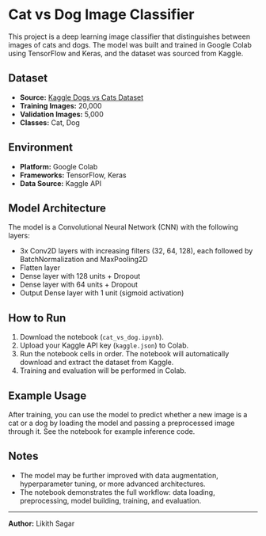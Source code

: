 # Cat vs Dog Image Classifier

This project is a deep learning image classifier that distinguishes between images of cats and dogs. The model was built and trained in Google Colab using TensorFlow and Keras, and the dataset was sourced from Kaggle.

## Dataset
- **Source:** [Kaggle Dogs vs Cats Dataset](https://www.kaggle.com/datasets/salader/dogs-vs-cats)
- **Training Images:** 20,000
- **Validation Images:** 5,000
- **Classes:** Cat, Dog

## Environment
- **Platform:** Google Colab
- **Frameworks:** TensorFlow, Keras
- **Data Source:** Kaggle API

## Model Architecture
The model is a Convolutional Neural Network (CNN) with the following layers:
- 3x Conv2D layers with increasing filters (32, 64, 128), each followed by BatchNormalization and MaxPooling2D
- Flatten layer
- Dense layer with 128 units + Dropout
- Dense layer with 64 units + Dropout
- Output Dense layer with 1 unit (sigmoid activation)

## How to Run
1. Download the notebook (`cat_vs_dog.ipynb`).
2. Upload your Kaggle API key (`kaggle.json`) to Colab.
3. Run the notebook cells in order. The notebook will automatically download and extract the dataset from Kaggle.
4. Training and evaluation will be performed in Colab.

## Example Usage
After training, you can use the model to predict whether a new image is a cat or a dog by loading the model and passing a preprocessed image through it. See the notebook for example inference code.

## Notes
- The model may be further improved with data augmentation, hyperparameter tuning, or more advanced architectures.
- The notebook demonstrates the full workflow: data loading, preprocessing, model building, training, and evaluation.

---
**Author:** Likith Sagar
